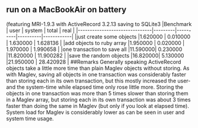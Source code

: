 ## run on a MacBookAir on battery
(featuring MRI-1.9.3 with ActiveRecord 3.2.13 saving to SQLite3
|Benchmark                      |   user  |  system  |   total  |      real  |
|-------------------------------|---------|----------|----------|------------|
|just create some objects       |1.620000 | 0.010000 | 1.630000 |  1.628136  |
|add objects to ruby array      |1.950000 | 0.020000 | 1.970000 |  1.990658  |
|one transaction to save all    |11.590000| 0.230000 |11.820000 | 11.900282  |
|save the random objects        |16.820000| 5.130000 |21.950000 | 28.420928  |
##Remarks
Generally speaking ActiveRecord objects take a little more time than plain Maglev objects without
storing. As with Maglev, saving all objects in one transaction was considerably faster than storing
each in its own transaction, but this mostly increased the user- and the system-time while elapsed time
only rose little more. Storing the objects in one transaction was more than 5 times slower than storing
them in a Maglev array, but storing each in its own transaction was about 3 times faster than doing the same
in Maglev (but only if you look at elapsed time). System load for Maglev is considerably lower as can be seen
in user and system time usage.